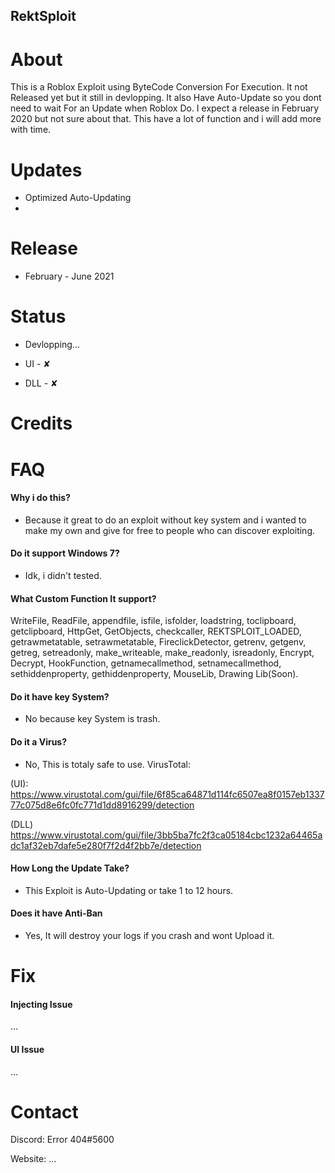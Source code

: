 ## RektSploit

# About
This is a Roblox Exploit using ByteCode Conversion For Execution. 
It not Released yet but it still in devlopping. 
It also Have Auto-Update so you dont need to wait For an Update when Roblox Do.
I expect a release in February 2020 but not sure about that. 
This have a lot of function and i will add more with time.

# Updates
- Optimized Auto-Updating
- 

# Release
- February - June 2021

# Status
- Devlopping...

- UI - ✘

- DLL - ✘

# Credits

# FAQ
#### Why i do this?
- Because it great to do an exploit without key system and i wanted to make my own and give for free to people who can discover exploiting.
#### Do it support Windows 7?
- Idk, i didn't tested.
#### What Custom Function It support?
WriteFile, 
ReadFile, 
appendfile, 
isfile, 
isfolder, 
loadstring, 
toclipboard, 
getclipboard, 
HttpGet, 
GetObjects, 
checkcaller, 
REKTSPLOIT_LOADED, 
getrawmetatable, 
setrawmetatable, 
FireclickDetector, 
getrenv, 
getgenv, 
getreg, 
setreadonly, 
make_writeable, 
make_readonly, 
isreadonly, 
Encrypt, 
Decrypt, 
HookFunction, 
getnamecallmethod, 
setnamecallmethod, 
sethiddenproperty, 
gethiddenproperty, 
MouseLib, 
Drawing Lib(Soon).

#### Do it have key System?
- No because key System is trash.
#### Do it a Virus?
- No, This is totaly safe to use.
VirusTotal:

(UI): https://www.virustotal.com/gui/file/6f85ca64871d114fc6507ea8f0157eb133777c075d8e6fc0fc771d1dd8916299/detection

(DLL) https://www.virustotal.com/gui/file/3bb5ba7fc2f3ca05184cbc1232a64465adc1af32eb7dafe5e280f7f2d4f2bb7e/detection
#### How Long the Update Take?
- This Exploit is Auto-Updating or take 1 to 12 hours.
#### Does it have Anti-Ban
- Yes, It will destroy your logs if you crash and wont Upload it.

# Fix
#### Injecting Issue
...
#### UI Issue
...

# Contact
Discord: Error 404#5600

Website: ...

